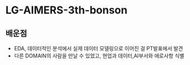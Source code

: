 # LG-AIMERS-3th-bonson


## 배운점
- EDA, 데이터적인 분석에서 실제 데이터 모델링으로 이어진 걸 PT발표에서 발견
- 다른 DOMAIN의 사람을 만날 수 있었고, 현업과 데이터,AI부서와 애로사항 식별
